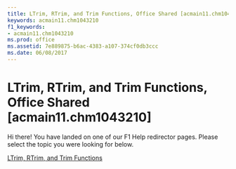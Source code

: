 ```yaml
---
title: LTrim, RTrim, and Trim Functions, Office Shared [acmain11.chm1043210]
keywords: acmain11.chm1043210
f1_keywords:
- acmain11.chm1043210
ms.prod: office
ms.assetid: 7e889875-b6ac-4383-a107-374cf0db3ccc
ms.date: 06/08/2017
---
```



# LTrim, RTrim, and Trim Functions, Office Shared [acmain11.chm1043210]

Hi there! You have landed on one of our F1 Help redirector pages. Please select the topic you were looking for below.

[LTrim, RTrim, and Trim Functions](http://msdn.microsoft.com/library/ffe13d6f-8e7a-3413-98a1-3263c771178b%28Office.15%29.aspx)


